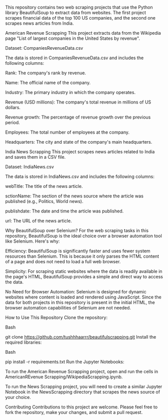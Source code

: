 This repository contains two web scraping projects that use the Python library BeautifulSoup to extract data from websites. The first project scrapes financial data of the top 100 US companies, and the second one scrapes news articles from India.

American Revenue Scrapping
This project extracts data from the Wikipedia page "List of largest companies in the United States by revenue".

Dataset: CompaniesRevenueData.csv

The data is stored in CompaniesRevenueData.csv and includes the following columns:

Rank: The company's rank by revenue.

Name: The official name of the company.

Industry: The primary industry in which the company operates.

Revenue (USD millions): The company's total revenue in millions of US dollars.

Revenue growth: The percentage of revenue growth over the previous period.

Employees: The total number of employees at the company.

Headquarters: The city and state of the company's main headquarters.

India News Scrapping
This project scrapes news articles related to India and saves them in a CSV file.

Dataset: IndiaNews.csv

The data is stored in IndiaNews.csv and includes the following columns:

webTitle: The title of the news article.

sctionName: The section of the news source where the article was published (e.g., Politics, World news).

publishdate: The date and time the article was published.

url: The URL of the news article.

Why BeautifulSoup over Selenium?
For the web scraping tasks in this repository, BeautifulSoup is the ideal choice over a browser automation tool like Selenium. Here's why:

Efficiency: BeautifulSoup is significantly faster and uses fewer system resources than Selenium. This is because it only parses the HTML content of a page and does not need to load a full web browser.

Simplicity: For scraping static websites where the data is readily available in the page's HTML, BeautifulSoup provides a simple and direct way to access the data.

No Need for Browser Automation: Selenium is designed for dynamic websites where content is loaded and rendered using JavaScript. Since the data for both projects in this repository is present in the initial HTML, the browser automation capabilities of Selenium are not needed.

How to Use This Repository
Clone the repository:

Bash

git clone https://github.com/tushhhaarrr/beautifulscrapping.git
Install the required libraries:

Bash

pip install -r requirements.txt
Run the Jupyter Notebooks:

To run the American Revenue Scrapping project, open and run the cells in AmericanREvenue Scrapping/WikipediaScrapping.ipynb.

To run the News Scrapping project, you will need to create a similar Jupyter Notebook in the NewsScrapping directory that scrapes the news source of your choice.

Contributing
Contributions to this project are welcome. Please feel free to fork the repository, make your changes, and submit a pull request.
